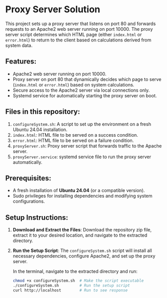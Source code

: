 # Proxy Server Solution

This project sets up a proxy server that listens on port 80 and forwards requests to an Apache2 web server running on port 10000. The proxy server script 
determines which HTML page (either `index.html` or `error.html`) to return to the client based on calculations derived from system data.

## Features:
- Apache2 web server running on port 10000.
- Proxy server on port 80 that dynamically decides which page to serve (`index.html` or `error.html`) based on system calculations.
- Secure access to the Apache2 server via local connections only.
- Systemd service for automatically starting the proxy server on boot.

## Files in this repository:
1. `configureSystem.sh`: A script to set up the environment on a fresh Ubuntu 24.04 installation.
2. `index.html`: HTML file to be served on a success condition.
3. `error.html`: HTML file to be served on a failure condition.
4. `proxyServer.sh`: Proxy server script that forwards traffic to the Apache server.
5. `proxyServer.service`: systemd service file to run the proxy server automatically.

## Prerequisites:
- A fresh installation of **Ubuntu 24.04** (or a compatible version).
- Sudo privileges for installing dependencies and modifying system configurations.

## Setup Instructions:

1. **Download and Extract the Files**:
   Download the repository zip file, extract it to your desired location, and navigate to the extracted directory.

2. **Run the Setup Script**:
   The `configureSystem.sh` script will install all necessary dependencies, configure Apache2, and set up the proxy server.

   In the terminal, navigate to the extracted directory and run:
   ```bash
   chmod +x configureSystem.sh  # Make the script executable
   ./configureSystem.sh         # Run the setup script
   curl http://localhost        # Run to see response   
